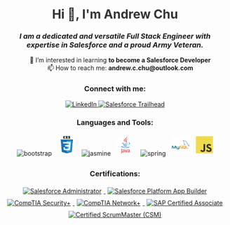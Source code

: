 <h1 style="text-align: center; color: #333;">Hi 👋, I'm Andrew Chu</h1>
<h3 style="text-align: center; font-style: italic;">I am a dedicated and versatile Full Stack Engineer with expertise in Salesforce and a proud Army Veteran.</h3>

<ul style="text-align: center; list-style: none;">
  <li>🌱 I’m interested in learning <strong>to become a Salesforce Developer</strong></li>
  <li>📫 How to reach me: <strong>andrew.c.chu@outlook.com</strong></li>
</ul>

<h3 style="text-align: center;">Connect with me:</h3>
<p style="text-align: center;">
  <a href="https://www.linkedin.com/in/andrewchu50/" target="blank">
    <img src="https://raw.githubusercontent.com/rahuldkjain/github-profile-readme-generator/master/src/images/icons/Social/linked-in-alt.svg" alt="LinkedIn" height="30" width="40" />
  </a>
  <a href="https://www.salesforce.com/trailblazer/andrewchu">
    <img src="https://www.nicepng.com/png/detail/67-671741_salesforce-trailhead-logo-trailhead-salesforce.png" alt="Salesforce Trailhead" height="30" width="40" />
  </a>
</p>

<h3 style="text-align: center;">Languages and Tools:</h3>
<p style="text-align: center;">
  <a href="https://getbootstrap.com" target="_blank" rel="noreferrer" style="text-decoration: none;"> 
    <img src="https://getbootstrap.com/docs/5.3/assets/brand/bootstrap-logo.svg" alt="bootstrap" width="40" height="40" style="margin: 5px;" /> 
  </a>
  <a href="https://www.w3schools.com/css/" target="_blank" rel="noreferrer" style="text-decoration: none;"> 
    <img src="https://raw.githubusercontent.com/devicons/devicon/master/icons/css3/css3-original-wordmark.svg" alt="css3" width="40" height="40" style="margin: 5px;" /> 
  </a> 
  <a href="https://jasmine.github.io/" target="_blank" rel="noreferrer" style="text-decoration: none;"> 
    <img src="https://www.vectorlogo.zone/logos/jasmine/jasmine-icon.svg" alt="jasmine" width="40" height="40" style="margin: 5px;" /> 
  </a> 
  <a href="https://www.java.com" target="_blank" rel="noreferrer" style="text-decoration: none;"> 
    <img src="https://raw.githubusercontent.com/devicons/devicon/master/icons/java/java-original-wordmark.svg" alt="java" width="40" height="40" style="margin: 5px;" /> 
  </a> 
  <a href="https://spring.io/" target="_blank" rel="noreferrer" style="text-decoration: none;"> 
    <img src="https://www.vectorlogo.zone/logos/springio/springio-icon.svg" alt="spring" width="40" height="40" style="margin: 5px;" /> 
  </a>
  <a href="https://www.mysql.com/" target="_blank" rel="noreferrer" style="text-decoration: none;">
    <img src="https://raw.githubusercontent.com/devicons/devicon/master/icons/mysql/mysql-original-wordmark.svg" alt="mysql" width="40" height="40" style="margin: 5px;" />
  </a>
  <a href="https://www.javascript.com/" target="_blank" rel="noreferrer" style="text-decoration: none;">
    <img src="https://raw.githubusercontent.com/devicons/devicon/master/icons/javascript/javascript-original.svg" alt="javascript" width="40" height="40" style="margin: 5px;" />
  </a>
</p>

<h3 style="text-align: center;">Certifications:</h3>
<div style="text-align: center;">

<a href="https://trailblazer.me/id/andrewchu">
    <img src="https://developer.salesforce.com/resources2/certification-site/images/Certifications-logo/Administrator.png" alt="Salesforce Administrator" height="50" width="50" style="margin: 5px;">
  </a>
  <a href="https://trailblazer.me/id/andrewchu">
    <img src="https://developer.salesforce.com/resources2/certification-site/images/Certifications-logo/Platform-App-Builder.png" alt="Salesforce Platform App Builder" height="50" width="50" style="margin: 5px;">
  </a>
  <a href="https://www.credly.com/badges/83488228-4c9c-4833-9750-a7b2089e1509?source=linked_in_profile">
    <img src="https://images.credly.com/size/680x680/images/74790a75-8451-400a-8536-92d792c5184a/CompTIA_Security_2Bce.png" alt="CompTIA Security+" height="50" width="50" style="margin: 5px;">
  </a>
  <a href="https://www.credly.com/badges/391d2463-0fd4-4fac-8aed-312ea19854bb/linked_in_profile">
    <img src="https://images.credly.com/size/680x680/images/e1fc05b2-959b-45a4-8d20-124b1df121fe/CompTIA_Network_2Bce.png" alt="CompTIA Network+" height="50" width="50" style="margin: 5px;">
  </a>
  <a href="https://www.credly.com/badges/7661b421-38e8-44ab-b72b-c1b9022f24d3/public_url">
    <img src="https://images.credly.com/size/680x680/images/a18fe217-6699-4657-a5f6-94c7122fe7e7/C_TS410_1610.png" alt="SAP Certified Associate" height="50" width="50" style="margin: 5px;">
  </a>
  <a href="https://badgecert.com/bc/html/groupbadges.html?k=alVNL0JTOC84ays1bWpNRWtZRUlyRGs0cTkybW0yb2Q">
    <img src="https://badgecert.com/bc/html/img/badges/generated/badge-7227.png" alt="Certified ScrumMaster (CSM)" height="50" width="50" style="margin: 5px;">
  </a>
</div>
